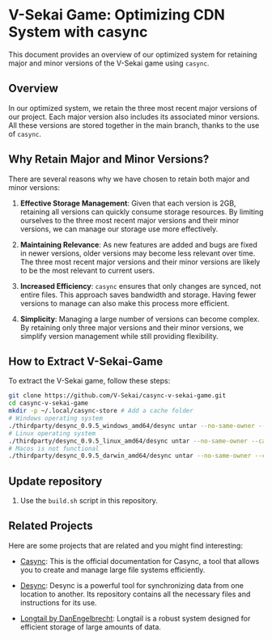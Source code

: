 # V-Sekai Game: Optimizing CDN System with casync

This document provides an overview of our optimized system for retaining major and minor versions of the V-Sekai game using `casync`.

## Overview

In our optimized system, we retain the three most recent major versions of our project. Each major version also includes its associated minor versions. All these versions are stored together in the main branch, thanks to the use of `casync`.

## Why Retain Major and Minor Versions?

There are several reasons why we have chosen to retain both major and minor versions:

1. **Effective Storage Management**: Given that each version is 2GB, retaining all versions can quickly consume storage resources. By limiting ourselves to the three most recent major versions and their minor versions, we can manage our storage use more effectively.

2. **Maintaining Relevance**: As new features are added and bugs are fixed in newer versions, older versions may become less relevant over time. The three most recent major versions and their minor versions are likely to be the most relevant to current users.

3. **Increased Efficiency**: `casync` ensures that only changes are synced, not entire files. This approach saves bandwidth and storage. Having fewer versions to manage can also make this process more efficient.

4. **Simplicity**: Managing a large number of versions can become complex. By retaining only three major versions and their minor versions, we simplify version management while still providing flexibility.

## How to Extract V-Sekai-Game

To extract the V-Sekai game, follow these steps:

```bash
git clone https://github.com/V-Sekai/casync-v-sekai-game.git
cd casync-v-sekai-game
mkdir -p ~/.local/casync-store # Add a cache folder
# Windows operating system
./thirdparty/desync_0.9.5_windows_amd64/desync untar --no-same-owner --cache ~/.local/casync-store --store https://v-sekai.github.io/casync-v-sekai-game/store --index https://github.com/V-Sekai/casync-v-sekai-game/raw/main/vsekai_game_windows_x86_64.caidx vsekai_game_windows_x86_64
# Linux operating system
./thirdparty/desync_0.9.5_linux_amd64/desync untar --no-same-owner --cache ~/.local/casync-store --store https://v-sekai.github.io/casync-v-sekai-game/store --index https://github.com/V-Sekai/casync-v-sekai-game/raw/main/vsekai_game_linux_x86_64.caidx vsekai_game_linux_x86_64
# Macos is not functional
./thirdparty/desync_0.9.5_darwin_amd64/desync untar --no-same-owner --cache ~/.local/casync-store --store https://v-sekai.github.io/casync-v-sekai-game/store --index https://github.com/V-Sekai/casync-v-sekai-game/raw/main/vsekai_game_macos_x86_64.caidx vsekai_game_macos_x86_64
```

## Update repository

1. Use the `build.sh` script in this repository.

## Related Projects

Here are some projects that are related and you might find interesting:

- [Casync](https://github.com/systemd/casync): This is the official documentation for Casync, a tool that allows you to create and manage large file systems efficiently.

- [Desync](https://github.com/folbricht/desync): Desync is a powerful tool for synchronizing data from one location to another. Its repository contains all the necessary files and instructions for its use.

- [Longtail by DanEngelbrecht](https://github.com/DanEngelbrecht/longtail): Longtail is a robust system designed for efficient storage of large amounts of data.

